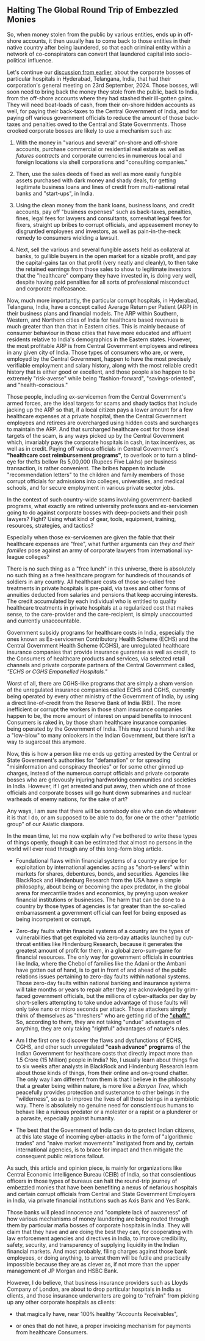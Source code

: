 ## Halting The Global Round Trip of Embezzled Monies

So, when money stolen from the public by various entities, ends up in off-shore accounts, it then usually has to come back to those entities in their native country after being laundered, so that each criminal entity within a network of co-conspirators can convert that laundered capital into socio-political influence.  

Let's continue our [discussion from earlier](https://github.com/callthis/fiction/blob/master/when_might_the_international_bureau_get_involved.md), about the corporate bosses of particular hospitals in Hyderabad, Telangana, India, that had their corporation's general meeting on 23rd September, 2024. Those bosses, will soon need to bring back the money they stole from the public, back to India, from the off-shore accounts where they had stashed their ill-gotten gains. They will need boat-loads of cash, from their on-shore hidden accounts as well, for paying their back-taxes to the Central Government of India, and for paying off various government officials to reduce the amount of those back-taxes and penalties owed to the Central and State Governments. Those crooked corporate bosses are likely to use a mechanism such as: 

1. With the money in "various and several" on-shore and off-shore accounts, purchase commercial or residential real estate as well as *futures contracts* and corporate currencies in numerous local and foreign locations via shell corporations and "consulting companies."  

1. Then, use the sales deeds of fixed as well as more easily fungible assets purchased with dark money and shady deals, for getting legitimate business loans and lines of credit from multi-national retail banks and "start-ups", in India. 

1. Using the clean money from the bank loans, business loans, and credit accounts, pay off "business expenses" such as back-taxes, penalties, fines, legal fees for lawyers and consultants, somewhat legal fees for fixers, straight up bribes to corrupt officials, and appeasement money to disgruntled employees and investors, as well as pain-in-the-neck remedy to consumers wielding a lawsuit.  

1. Next, sell the various and several fungible assets held as collateral at banks, to gullible buyers in the open market for a sizable profit, and pay the capital-gains tax on that profit (very neatly and cleanly), to then take the retained earnings from those sales to show to legitimate investors that the "healthcare" company they have invested in, is doing very well, despite having paid penalties for all sorts of professional misconduct and corporate malfeasance.  

Now, much more importantly, the particular corrupt hospitals, in Hyderabad, Telangana, India, have a concept called Average Return per Patient (ARP) in their business plans and financial models. The ARP within Southern, Western, and Northern cities of India for healthcare based revenues is much greater than than that in Eastern cities. This is mainly because of consumer behaviour in those cities that have more educated and affluent residents relative to India's demographics in the Eastern states. However, the most profitable ARP is from Central Government employees and retirees in any given city of India. Those types of consumers who are, or were, employed by the Central Government, happen to have the most precisely verifiable employment and salary history, along with the most reliable credit history that is either good or excellent, and those people also happen to be extremely "risk-averse" while being "fashion-forward", "savings-oriented", and "health-conscious." 

Those people, including ex-servicemen from the Central Government's armed forces, are the ideal targets for scams and shady tactics that include jacking up the ARP so that, if a local citizen pays a lower amount for a few healthcare expenses at a private hospital, then the Central Government employees and retirees are overcharged using hidden costs and surcharges to maintain the ARP. And that surcharged healthcare cost for those ideal targets of the scam, is any ways picked up by the Central Government which, invariably pays the corporate hospitals in cash, in tax incentives, as well as in credit. Paying off various officials in Central Government's **"healthcare cost reimbursement programs",** to overlook or to turn a blind-eye for thefts bellow Rs 5,00,000 (Rupees Five Lakhs) per business transaction, is rather convenient. The bribes happen to include "recommendation letters" to the children and family members of those corrupt officials for admissions into colleges, universities, and medical schools, and for secure employment in various private sector jobs. 

In the context of such country-wide scams involving government-backed programs, what exactly are retired university professors and ex-servicemen going to do against corporate bosses with deep-pockets and their posh lawyers? Fight? Using what kind of gear, tools, equipment, training, resources, strategies, and tactics? 

Especially when those ex-servicemen are given the fable that their healthcare expenses are "free", what further arguments can *they and their families* pose against an army of corporate lawyers from international ivy-league colleges? 

There is no such thing as a "free lunch" in this universe, there is absolutely no such thing as a free healthcare program for hundreds of thousands of soldiers in any country. All healthcare costs of those so-called free treatments in private hospitals is pre-paid, via taxes and other forms of annuities deducted from salaries and pensions that keep accruing interests. The credit accumulated by each individual who is entitled to quality healthcare treatments in private hospitals at a regularized cost that makes sense, to the care-provider and the care-recipient, is simply unaccounted and currently unaccountable. 

Government subsidy programs for healthcare costs in India, especially the ones known as Ex-servicemen Contributory Health Scheme (ECHS) and the Central Government Health Scheme (CGHS), are unregulated healthcare insurance companies that provide insurance guarantee as well as credit, to the Consumers of healthcare products and services, via selected retail channels and private corporate partners of the Central Government called, *"ECHS or CGHS Empanelled Hospitals."*  

Worst of all, there are CGHS-like programs that are simply a sham version of the unregulated insurance companies called ECHS and CGHS, currently being operated by every other ministry of the Government of India, by using a direct line-of-credit from the Reserve Bank of India (RBI). The more inefficient or corrupt the workers in those sham insurance companies happen to be, the more amount of interest on unpaid benefits to innocent Consumers is raked in, by those sham healthcare insurance companies being operated by the Government of India. This may sound harsh and like a "low-blow" to many onlookers in the Indian Government, but there isn't a way to sugarcoat this anymore. 

Now, this is how a person like me ends up getting arrested by the Central or State Government's authorities for "defamation" or for spreading "misinformation and conspiracy theories" or for some other ginned up charges, instead of the numerous corrupt officials and private corporate bosses who are grievously injuring hardworking communities and societies in India. However, if I get arrested and put away, then which one of those officials and corporate bosses will go hunt down submarines and nuclear warheads of enemy nations, for the sake of art? 

Any ways, I am sure that there will be somebody else who can do whatever it is that I do, or am supposed to be able to do, for one or the other "patriotic group" of our Asiatic diaspora.  

In the mean time, let me now explain why I've bothered to write these types of things openly, though it can be estimated that almost no persons in the world will ever read through any of this long-form blog article.  

- Foundational flaws within financial systems of a country are ripe for exploitation by international agencies acting as "short-sellers" within markets for shares, debentures, bonds, and securities. Agencies like BlackRock and Hindenburg Research from the USA have a simple philosophy, about being or becoming the apex predator, in the global arena for mercantile trades and economics, by preying upon weaker financial institutions or businesses. The harm that can be done to a country by those types of agencies is far greater than the so-called embarrassment a government official can feel for being exposed as being incompetent or corrupt. 

- Zero-day faults within financial systems of a country are the types of vulnerabilities that get exploited via zero-day attacks launched by cut-throat entities like Hindenburg Research, because it generates the greatest amount of profit for them, in a global zero-sum-game for financial resources. The only way for government officials in countries like India, where the Chebol of families like the Adani or the Ambani have gotten out of hand, is to get in front of and ahead of the public relations issues pertaining to zero-day faults within national systems. Those zero-day faults within national banking and insurance systems will take months or years to repair after they are acknowledged by grim-faced government officials, but the millions of cyber-attacks per day by short-sellers attempting to take undue advantage of those faults will only take nano or micro seconds per attack. Those attackers simply think of themselves as "threshers" who are getting rid of the **["chaff."](https://en.wikipedia.org/wiki/Chaff)** So, according to them, they are not taking "undue" advantages of anything, they are only taking "rightful" advantages of nature's rules. 

- Am I the first one to discover the flaws and dysfunctions of ECHS, CGHS, and other such unregulated **"cash advance" programs** of the Indian Government for healthcare costs that directly impact more than 1.5 Crore (15 Million) people in India? No, I usually learn about things five to six weeks after analysts in BlackRock and Hindenburg Research learn about those kinds of things, from their online and on-ground chatter. The only way I am different from them is that I believe in the philosophy that a greater being within nature, is more like a *Banyan Tree,* which peacefully provides protection and sustenance to other beings in the "wilderness", so as to improve the lives of all those beings in a symbiotic way. There is absolutely no genuine need for conscientious humans to behave like a ruinous predator or a molester or a rapist or a plunderer or a parasite, especially against humanity. 

- The best that the Government of India can do to protect Indian citizens, at this late stage of incoming cyber-attacks in the form of "algorithmic trades" and "naive market movements" instigated from and by, certain international agencies, is to brace for impact and then mitigate the consequent public relations fallout. 

As such, this article and opinion piece, is mainly for organizations like Central Economic Intelligence Bureau (CEIB) of India, so that conscientious officers in those types of bureaus can halt the round-trip journey of embezzled monies that have been benefiting a nexus of nefarious hospitals and certain corrupt officials from Central and State Government Employers in India, via private financial institutions such as Axis Bank and Yes Bank.  

Those banks will plead innocence and "complete lack of awareness" of how various mechanisms of money laundering are being routed through them by particular mafia bosses of corporate hospitals in India. They will claim that they have and are doing the best they can, for cooperating with law enforcement agencies and directives in India, to improve credibility, safety, security, and transparency of supplying liquidity in the Indian financial markets. And most probably, filing charges against those bank employees, or doing anything, to arrest them will be futile and practically impossible because they are as clever as, if not more than the upper management of JP Morgan and HSBC Bank. 

However, I do believe, that business insurance providers such as Lloyds Company of London, are about to drop particular hospitals in India as clients, and those insurance underwriters are going to "refrain" from picking up any other corporate hospitals as clients: 

- that magically have, near 100% healthy "Accounts Receivables", 

- or ones that do not have, a proper invoicing mechanism for payments from healthcare Consumers. 